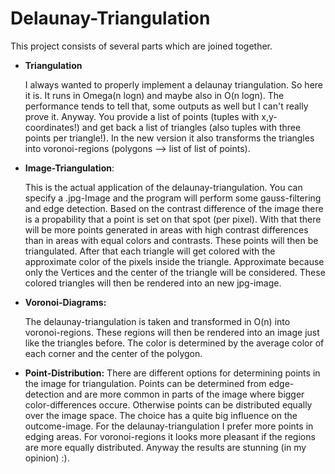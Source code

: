 # Delaunay-Triangulation
This project consists of several parts which are joined together.

* **Triangulation**

    I always wanted to properly implement a delaunay triangulation. So here it is. It runs in
    Omega(n logn) and maybe also in O(n logn). The performance tends to tell that, some outputs
    as well but I can't really prove it.
    Anyway. You provide a list of points (tuples with x,y-coordinates!) and get back a list of
    triangles (also tuples with three points per triangle!).
    In the new version it also transforms the triangles into voronoi-regions 
    (polygons --> list of list of points).

* **Image-Triangulation**:

    This is the actual application of the delaunay-triangulation. You can specify a .jpg-Image
    and the program will perform some gauss-filtering and edge detection. Based on the contrast
    difference of the image there is a propability that a point is set on that spot (per pixel).
    With that there will be more points generated in areas with high contrast differences than
    in areas with equal colors and contrasts.
    These points will then be triangulated.
    After that each triangle will get colored with the approximate color of the pixels inside
    the triangle. Approximate because only the Vertices and the center of the triangle will be
    considered.
    These colored triangles will then be rendered into an new jpg-image.

* **Voronoi-Diagrams:**

    The delaunay-triangulation is taken and transformed in O(n) into voronoi-regions.
    These regions will then be rendered into an image just like the triangles before.
    The color is determined by the average color of each corner and the center of the
    polygon.

* **Point-Distribution:**
    There are different options for determining points in the image for triangulation.
    Points can be determined from edge-detection and are more common in parts of the image
    where bigger color-differences occure.
    Otherwise points can be distributed equally over the image space.
    The choice has a quite big influence on the outcome-image. For the delaunay-triangulation
    I prefer more points in edging areas. For voronoi-regions it looks more pleasant if the
    regions are more equally distributed.
    Anyway the results are stunning (in my opinion) :).

